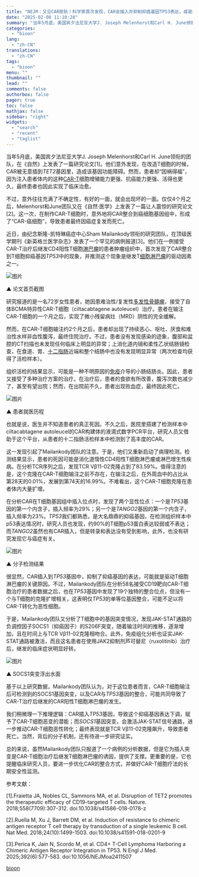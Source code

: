 ```yaml
---
title: "NEJM：又见CAR脱轨！科学家首次发现，CAR会插入并抑制抑癌基因TP53表达，或驱动继发T细胞淋巴瘤"
date: "2025-02-08 11:10:28"
summary: "当年5月底，美国宾夕法尼亚大学J. Joseph Melenhorst和Carl H. June领衔..."
categories:
  - "bioon"
lang:
  - "zh-CN"
translations:
  - "zh-CN"
tags:
  - "bioon"
menu: ""
thumbnail: ""
lead: ""
comments: false
authorbox: false
pager: true
toc: false
mathjax: false
sidebar: "right"
widgets:
  - "search"
  - "recent"
  - "taglist"
---
```


当年5月底，美国宾夕法尼亚大学J. Joseph Melenhorst和Carl H. June领衔的团队，在《自然》上发表了一篇研究论文[1]。他们意外发现，在改造T细胞的时候，CAR被无意插到*TET2*基因里，造成该基因功能障碍。然而，患者却“因祸得福”，因为注入患者体内的这种[CAR-T](https://www.medsci.cn/search?q=CAR-T)细胞增殖能力更强、抗癌能力更强、活得也更久，最终患者也因此实现了临床治愈。

不过，意外往往充满了不确定性，有好的一面，就会出现坏的一面。仅仅4个月之后，Melenhorst和June团队又在《自然·医学》上发表了一篇让人震惊的研究论文[2]。这一次，在制作CAR-T细胞时，意外地将CAR整合到癌细胞基因组中，形成了“CAR-癌细胞”，导致患者最终因癌症复发而死亡。

近日，由纪念斯隆-凯特琳癌症中心Sham Mailankody领衔的研究团队，在顶级医学期刊《新英格兰医学杂志》发表了一个罕见的病例报道[3]。他们在一例接受CAR-T治疗后继发CD4阳性T细胞[淋巴瘤](https://www.medsci.cn/guideline/list.do?q=%E6%B7%8B%E5%B7%B4%E7%98%A4)的患者肿瘤组织中，首次发现了CAR整合到T细胞抑癌基因*TP53*中的现象，并推测这个现象是继发T[细胞淋巴瘤](https://www.medsci.cn/topic/show?id=ddc9e795159)的驱动因素之一。

![图片](https://msimg.bioon.com/bioon-com/20241101/964b02024a94461fa1433b9ae93a6dfc-OYX3813B9dIj.jpg)

▲ 论文首页截图

研究报道的是一名72岁女性患者，她因患难治性/复发性[多发性骨髓瘤](https://www.medsci.cn/topic/show?id=dd85431162e)，接受了自体BCMA特异性CAR-T细胞（ciltacabtagene autoleucel）治疗。患者在输注CAR-T细胞的一个月之后，实现了微小残留病灶（MRD）阴性的完全缓解。

然而，在CAR-T细胞输注约2个月之后，患者却出现了持续恶心、呕吐、厌食和难治性水样非血性腹泻，最终住院治疗。不过，患者没有发现感染的迹象，腹部和盆腔的CT扫描也未发现任何临床上明显的异常；上消化道内镜和柔性乙状结肠镜检查，在食道、胃、[十二指肠](https://www.medsci.cn/topic/show?id=4e0c3566952)近端和整个结肠中也没有发现明显异常（两次检查均获得了活检样本）。

组织活检的结果显示，可能是一种不明原因的[免疫](https://www.medsci.cn/guideline/search?keyword=%E5%85%8D%E7%96%AB)介导的小肠结肠炎。因此，患者又接受了多种治疗方案的治疗。在治疗后，患者的食欲有所改善，腹泻次数也减少了，甚至有望出院；然而，在出院前不久，患者出现败血症，最终因此死亡。

![图片](https://msimg.bioon.com/bioon-com/20241101/7d3b3cee56024445a6336cb2129326f8-N664TzaDGvgp.jpg)

▲ 患者就医历程

也就是说，医生并不知道患者的真正死因。不久之后，医院里搭建了检测样本中ciltacabtagene autoleucel的CAR构建体的液滴式数字PCR平台，研究人员又借助于这个平台，从患者的十二指肠活检样本中检测到了高丰度的CAR。

这一发现引起了Mailankody团队的注意。于是，他们又重新启动了病理检测。检测结果显示，患者的死因可能是消化道惰性CD4阳性T细胞淋巴瘤或淋巴增生性疾病。在分析TCR序列之后，发现TCR Vβ11-02克隆占到了83.59%。值得注意的是，这个克隆在CAR-T细胞输注之前不存在，在输注之后，在外周血中的占比从第28天的0.01%，发展到第74天的16.99%。不难看出，这个CAR-T细胞克隆在患者体内大量扩增。

在分析CAR在T细胞基因组中插入位点时，发现了两个显性位点：一个是*TP53*基因的第一个内含子，插入频率为29%；另一个是*TANGO2*基因的第一个内含子，插入频率为23%。*TP53*我们都熟悉，是大名鼎鼎的抑癌基因，在检测组织样本中p53表达情况时，研究人员也发现，约90%的T细胞p53蛋白表达较弱或不表达；而*TANGO2*虽然也有CAR插入，但是转录和表达没有受到影响，此外，也没有研究发现它与癌症有关。

![图片](https://msimg.bioon.com/bioon-com/20241101/0f4190a892584c3fa681721bbcae2cb9-EnrImhOqUOiq.jpg)

▲ 分子检测结果

很显然，CAR插入到*TP53*基因中，抑制了抑癌基因的表达，可能就是驱动T细胞淋巴瘤的关键原因。不过，Mailankody团队在分析58名接受CD19靶向CAR-T细胞治疗的患者数据之后，也在*TP53*基因中发现了19个独特的整合位点，但没有一个与T细胞的克隆扩增相关，这表明仅*TP53*的单等位基因整合，可能不足以将CAR-T转化为恶性细胞。

于是，Mailankody团队又分析了T细胞中的基因突变情况，发现JAK-STAT通路的负调控因子SOCS1（抑癌因子）的S206F突变，随着输注时间的推移，逐渐增加，且在时间上与TCR Vβ11-02克隆相吻合。此外，免疫组化分析也证实JAK-STAT通路被激活，而且这名患者在使用JAK2抑制剂芦可替尼（ruxolitinib）治疗后，继发的临床症状明显好转。

![图片](https://msimg.bioon.com/bioon-com/20241101/fc12af54c6054740846b926679b8b294-latVrB7m4oEW.jpg)

▲ SOCS1突变浮出水面

基于以上研究数据，Mailankody团队认为，对于这位患者而言，CAR-T细胞输注后可检测到的SOCS1基因突变，以及CAR与*TP53*基因的整合，可能共同导致了CAR-T治疗后继发的CAR阳性T细胞淋巴瘤的发生。

我们稍微理一下推理逻辑：CAR插入*TP53*基因，导致这个抑癌基因表达下调，赋予了CAR-T细胞恶变的潜能；而*SOCS1*基因突变，会激活JAK-STAT信号通路，进一步推动CAR-T细胞恶性转化；最终表现就是TCR Vβ11-02克隆飙升，导致患者死亡。当然，背后的分子机制，还有待进一步研究证实。

总的来说，虽然Mailankody团队只报道了一个病例的分析数据，但是它为插入突变是CAR-T细胞治疗后继发T细胞淋巴瘤的诱因，提供了支撑。更重要的是，它也提醒临床研究人员，要进一步优化CAR的整合方式，并做好CAR-T细胞疗法的长期安全性监测。

参考文献：

[1].Fraietta JA, Nobles CL, Sammons MA, et al. Disruption of TET2 promotes the therapeutic efficacy of CD19-targeted T cells. Nature. 2018;558(7709):307-312. doi:10.1038/s41586-018-0178-z

[2].Ruella M, Xu J, Barrett DM, et al. Induction of resistance to chimeric antigen receptor T cell therapy by transduction of a single leukemic B cell. Nat Med. 2018;24(10):1499-1503. doi:10.1038/s41591-018-0201-9

[3].Perica K, Jain N, Scordo M, et al. CD4+ T-Cell Lymphoma Harboring a Chimeric Antigen Receptor Integration in TP53. N Engl J Med. 2025;392(6):577-583. doi:10.1056/NEJMoa2411507

[bioon](http://news.bioon.com/article/deeb8623e7eb.html)
